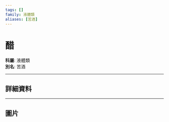 ```yaml
---
tags: []
family: 液體類
aliases: [苦酒]
---
```


# 醋

**科屬**: 液體類  
**別名**: 苦酒  

---

## 詳細資料


---

## 圖片
